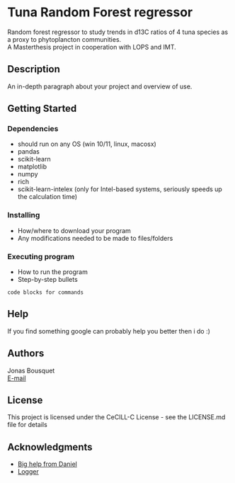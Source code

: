 # Tuna Random Forest regressor 

Random forest regressor to study trends in d13C ratios of 4 tuna species as a proxy to phytoplancton communities.  
A Masterthesis project in cooperation with LOPS and IMT.

## Description

An in-depth paragraph about your project and overview of use.

## Getting Started

### Dependencies

* should run on any OS (win 10/11, linux, macosx)
* pandas
* scikit-learn
* matplotlib
* numpy
* rich
* scikit-learn-intelex (only for Intel-based systems, seriously speeds up the calculation time)

### Installing

* How/where to download your program
* Any modifications needed to be made to files/folders

### Executing program

* How to run the program
* Step-by-step bullets
```
code blocks for commands
```

## Help

If you find something google can probably help you better then i do :) 


## Authors

Jonas Bousquet  
[E-mail](jonas.bousquet@etudiant.univ-brest.fr)


## License

This project is licensed under the CeCILL-C License - see the LICENSE.md file for details

## Acknowledgments

* [Big help from Daniel](https://github.com/Mighty0r0n)
* [Logger](https://github.com/Mighty0r0n/ml_helper)
